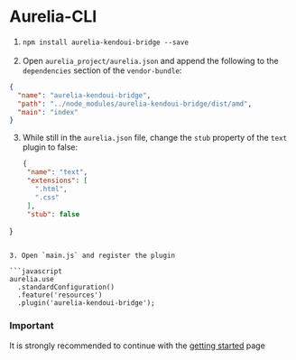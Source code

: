 # Aurelia-CLI
1. `npm install aurelia-kendoui-bridge --save`
<br><br>
2. Open `aurelia_project/aurelia.json` and append the following to the `dependencies` section of the `vendor-bundle`:

  ```json
{
    "name": "aurelia-kendoui-bridge",
    "path": "../node_modules/aurelia-kendoui-bridge/dist/amd",
    "main": "index"
}
```

3. While still in the `aurelia.json` file, change the `stub` property of the `text` plugin to false:
   ```json
   {
    "name": "text",
    "extensions": [
      ".html",
      ".css"
    ],
    "stub": false
  }
  ```

3. Open `main.js` and register the plugin

  ```javascript
  aurelia.use
    .standardConfiguration()
    .feature('resources')
    .plugin('aurelia-kendoui-bridge');
```

### Important
It is strongly recommended to continue with the [getting started](./getting-started.md) page

